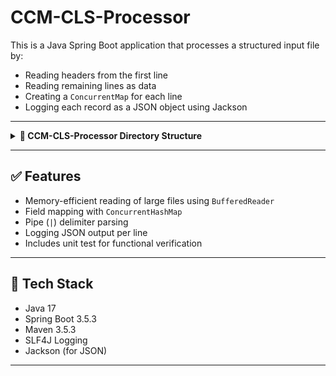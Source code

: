 # CCM-CLS-Processor

This is a Java Spring Boot application that processes a structured input file by:

- Reading headers from the first line
- Reading remaining lines as data
- Creating a `ConcurrentMap` for each line
- Logging each record as a JSON object using Jackson

---

<details>
  <summary><strong>📁 CCM-CLS-Processor Directory Structure</strong></summary>
<br>

ccm-cls-processor/<br>
├── src/<br>
│   ├── main/<br>
│   │   ├── java/com/ccm/cls/processor/<br>
│   │   │   ├── ClsProcessorApplication.java          # Main Spring Boot app<br>
│   │   │   └── service/FileProcessorService.java     # Core logic for processing input file<br>
│   │   └── resources/input.txt                       # Sample input file for local run<br>
│   └── test/<br>
│       ├── java/com/ccm/cls/processor/<br>
│       │   ├── ClsProcessorApplicationTests.java     # Spring context test<br>
│       │   └── service/FileProcessorServiceTest.java # Unit test for processor<br>
│       └── resources/test-input.txt                  # Test input file<br>
├── pom.xml                                            # Maven build configuration<br>
└── README.md                                          # Project documentation<br>

</details>

---

## ✅ Features

- Memory-efficient reading of large files using `BufferedReader`
- Field mapping with `ConcurrentHashMap`
- Pipe (`|`) delimiter parsing
- Logging JSON output per line
- Includes unit test for functional verification

---

## 🔧 Tech Stack

- Java 17
- Spring Boot 3.5.3
- Maven 3.5.3
- SLF4J Logging
- Jackson (for JSON)

---

